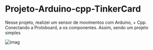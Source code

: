 # Projeto-Arduino-cpp-TinkerCard
 
  Nesse projeto, realizei um sensor de movimentos com Arduino, + Cpp. Conectando a Protoboard, a os componentes. Assim, sendo um projeto simples
  
![imag](https://github.com/user-attachments/assets/a318b6ee-bb10-40b8-add4-95fb8471fec1)
